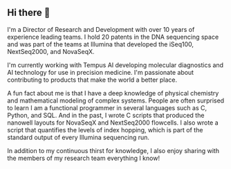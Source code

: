 ## Hi there 👋
I'm a Director of Research and Development with over 10 years of experience leading teams. I hold 20 patents in the DNA sequencing space and was part of the teams at Illumina that developed the iSeq100, NextSeq2000, and NovaSeqX. 

I'm currently working with Tempus AI developing molecular diagnostics and AI technology for use in precision medicine. I'm passionate about contributing to products that make the world a better place.

A fun fact about me is that I have a deep knowledge of physical chemistry and mathematical modeling of complex systems. People are often surprised to learn I am a functional programmer in several languages such as C, Python, and SQL. And in the past, I wrote C scripts that produced the nanowell layouts for NovaSeqX and NextSeq2000 flowcells. I also wrote a script that quantifies the levels of index hopping, which is part of the standard output of every Illumina sequencing run.

In addition to my continuous thirst for knowledge, I also enjoy sharing with the members of my research team everything I know! 
